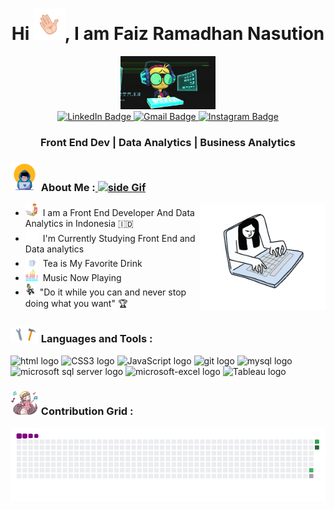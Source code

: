 <div id="header" align="center">
  <!--<img src="https://media.giphy.com/media/M9gbBd9nbDrOTu1Mqx/giphy.gif" width="100"/>-->
  <h1 style="text-decoration: none;">Hi <img src="https://github.com/faizramadhan0202/faizramadhan0202/blob/main/Assets/hand_1.gif" width="50px">, I am Faiz Ramadhan Nasution</h1>
  <img src="https://github.com/faizramadhan0202/faizramadhan0202/blob/main/Assets/Developer6.gif" width="30%">

  <div id="badges">
    <!--<img src="https://img.shields.io/badge/YouTube-red?style=for-the-badge&logo=youtube&logoColor=white" alt="Youtube Badge"/>-->
    <a href="https://www.linkedin.com/in/faiz-ramadhan-nasution/">
      <img src="https://img.shields.io/badge/LinkedIn-blue?style=for-the-badge&logo=linkedin&logoColor=white" title="LinkedIn" alt="LinkedIn Badge"/>
    </a>
    <a href="mailto:faizramadhan0202@gmail.com">
      <img src="https://img.shields.io/badge/Gmail-F05032?style=for-the-badge&logo=Gmail&logoColor=white" title="Gmail" alt="Gmail Badge"/>
    </a>
    <a href="https://www.instagram.com/vaiz_lake/">
      <img src="https://img.shields.io/badge/Instagram-black?style=for-the-badge&logo=instagram&logoColor=white" title="Instagram" alt="Instagram Badge"/>
    </a>
    <h3 align="center"> Front End Dev | Data Analytics | Business Analytics </h3>
  </div> 
</div>

  ### <img src="https://github.com/faizramadhan0202/faizramadhan0202/blob/main/Assets/Developer1.gif" width="45" /> About Me :<a href=""> <img src="https://media3.giphy.com/media/ZEB6yFbLnhyQf7g3hn/giphy.gif" alt="side Gif" width="100px" /></a>
    
 <ul>
  <img src="https://github.com/faizramadhan0202/faizramadhan0202/blob/main/Assets/Sleep%20Code_2.gif" alt="side Image" align="right" width="200" height="auto" />
  <li>
    <img src="https://github.com/faizramadhan0202/faizramadhan0202/blob/main/Assets/Developer2.gif" width="20px">&nbsp; I am a Front End Developer And Data Analytics in Indonesia 🇮🇩
  </li>
  <li>
    <img src="https://github.com/faizramadhan0202/faizramadhan0202/blob/main/Assets/book_2.gif" width="20px">&nbsp; I'm Currently Studying Front End and Data analytics
  </li>
  <li>
    <img src="https://github.com/faizramadhan0202/faizramadhan0202/blob/main/Assets/Tea.gif" width="20px">&nbsp; Tea is My Favorite Drink
  </li>
  <li>
    <img src="https://github.com/faizramadhan0202/faizramadhan0202/blob/main/Assets/music.gif" width="20px">&nbsp; Music Now Playing
  </li>
  <li>
    <img src="https://github.com/faizramadhan0202/faizramadhan0202/blob/main/Assets/run_2.gif" width="15px">&nbsp; "Do it while you can and never stop doing what you want" 🏆
  </li>
</ul>
  
  ### <img src="https://github.com/faizramadhan0202/faizramadhan0202/blob/main/Assets/hammer_1.gif" width="45" /> Languages and Tools :
 
  <div>
   <img src="https://img.shields.io/badge/HTML-282C34?logo=html5&logoColor=orange" alt="html logo" title="HTML" height="25" />
   <img src="https://img.shields.io/badge/CSS3-282C34?logo=css3&logoColor=1572B6" alt="CSS3 logo" title="CSS3" height="25" />
   <img src="https://img.shields.io/badge/JavaScript-282C34?logo=javascript&logoColor=F7DF1E" alt="JavaScript logo" title="JavaScript" height="25" />
   <img src="https://img.shields.io/badge/git-282C34?logo=git&logoColor=F05032" alt="git logo" title="Git" height="25" />
   <img src="https://img.shields.io/badge/MySQL-282C34?logo=mysql&logoColor=white" alt="mysql logo" title="MySql" height="25" />
   <img src="https://img.shields.io/badge/Microsoft_SQL_Server-282C34?logo=microsoft-sql-server&logoColor=F05032" alt="microsoft sql server logo" title="Microsoft Sql Server" height="25" />
   <img src="https://img.shields.io/badge/Microsoft_Excel-282C34?logo=microsoft-excel&logoColor=00C300" alt="microsoft-excel logo" title="Microsoft Excel" height="25" />
   <img src="https://img.shields.io/badge/Tableau-282C34?logo=Tableau&logoColor=white" alt="Tableau logo" title="Tableau" height="25" />  
   <!--<img src="https://github.com/devicons/devicon/blob/master/icons/css3/css3-plain-wordmark.svg"  title="CSS3" alt="CSS" width="50" height="50"/>&nbsp;-->
  </div>

### <img src="https://github.com/faizramadhan0202/faizramadhan0202/blob/main/Assets/snake_1.gif" width="45" /> Contribution Grid :
![snake gif](https://github.com/faizramadhan0202/faizramadhan0202/blob/output/github-contribution-grid-snake.gif)
